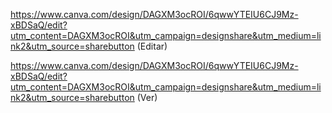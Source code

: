 https://www.canva.com/design/DAGXM3ocROI/6qwwYTEIU6CJ9Mz-xBDSaQ/edit?utm_content=DAGXM3ocROI&utm_campaign=designshare&utm_medium=link2&utm_source=sharebutton
(Editar)

https://www.canva.com/design/DAGXM3ocROI/6qwwYTEIU6CJ9Mz-xBDSaQ/edit?utm_content=DAGXM3ocROI&utm_campaign=designshare&utm_medium=link2&utm_source=sharebutton
(Ver)
